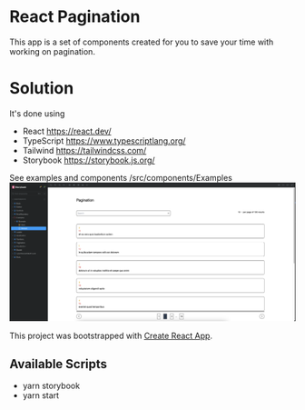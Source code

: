 # React Pagination

This app is a set of components created for you to save your time with working on pagination.

# Solution

It's done using

- React
  https://react.dev/
- TypeScript
  https://www.typescriptlang.org/
- Tailwind
  https://tailwindcss.com/
- Storybook
  https://storybook.js.org/

See examples and components /src/components/Examples
![Example](https://github.com/Leon740/react-pagination/blob/master/public/example.png 'Example')

This project was bootstrapped with [Create React App](https://github.com/facebook/create-react-app).

## Available Scripts

- yarn storybook
- yarn start
